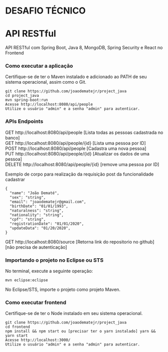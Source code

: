 # DESAFIO TÉCNICO

# API RESTful
API RESTful com Spring Boot, Java 8, MongoDB, Spring Security e React no Frontend

### Como executar a aplicação
Certifique-se de ter o Maven instalado e adicionado ao PATH de seu sistema operacional, assim como o Git.
```
git clone https://github.com/joaodematejr/project_java
cd project_java
mvn spring-boot:run
Acesse http://localhost:8080/api/people
Utilize o usuário "admin" e a senha "admin" para autenticar.
```
### APIs Endpoints
GET http://localhost:8080/api/people [Lista todas as pessoas cadastrada no banco]  
GET http://localhost:8080/api/people/{id} [Lista uma pessoa por ID]  
POST http://localhost:8080/api/people [Cadastra uma nova pessoa]  
PUT http://localhost:8080/api/people/{id} [Atualizar os dados de uma pessoa]  
DELETE http://localhost:8080/api/people/{id} [remove uma pessoa por ID]  

Exemplo de corpo para realização da requisição post da funcionalidade cadastrar

```
{
  "name": "João Dematé",
  "sex": "string",
  "email": "joaodematejr@gmail.com",
  "birthDate": "01/01/1993",
  "naturalness": "string",
  "nationality": "string",
  "cpf": "string",
  "registrationDate": "01/01/2020",
  "updateData": "01/20/2020",
}
```

GET http://localhost:8080/source [Retorna link do repositorio no github] [não precisa de autenticação] 

### Importando o projeto no Eclipse ou STS
No terminal, execute a seguinte operação:
```
mvn eclipse:eclipse
```
No Eclipse/STS, importe o projeto como projeto Maven.

### Como executar frontend
Certifique-se de ter o Node instalado em seu sistema operacional.
```
git clone https://github.com/joaodematejr/project_java
cd frontend
npm install && npm start ou [precisar ter o yarn instalado] yarn && yarn start
Acesse http://localhost:3000/
Utilize o usuário "admin" e a senha "admin" para autenticar.  
```
